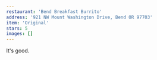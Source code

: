 ```yaml
---
restaurant: 'Bend Breakfast Burrito'
address: '921 NW Mount Washington Drive, Bend OR 97703'
item: 'Original'
stars: 5
images: []
---
```


It's good.

